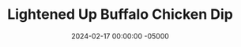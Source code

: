 ---
layout: post
title:  "Lightened Up Buffalo Chicken Dip"
date:   2024-02-17 00:00:00 -05000
categories: 
- Recipes
- Savory Sauces
permalink: /recipes/buffalo-chicken-dip
image: /assets/Food/Savory Sauces/Buffalo Chicken/buffalo-dip-cover.jpg
ing: buffalodip-ing
facts: buffalodip-facts
Prep: 10
Rest: 
Cook: 50
Source1: https://thecleaneatingcouple.com/healthy-buffalo-chicken-dip/
Source2: 
tags: 
- shredded chicken
- hot sauce
- yogurt
- plain nonfat greek yogurt
- cottage cheese
- super bowl
- tortilla
- chip
- protein
Description: This buffalo chicken dip is great for your raw vegetables, crackers, or chips, tastes better than the original, and won't leave you feeling sick from all the cream cheese. I cut back on the cheese, and added some additional spices and also some roasted carrots for extra flavor and nutrition. The Super Bowl was a few days ago, so I'm a bit late, but whatever.  Other great gameday dips are <a href="spinach-artichoke-dip">High Protein Spinach Artichoke Dip</a> and <a href="french-onion-dip">Low Fat French Onion Dip</a>, which I highly recommend
Instructions: 
- Heat your oven to 400F, and line a cookie sheet with parchment. Cut your carrots into strips, and add to the pan. Season with salts and olive oil, and roast for 25-30 minutes. Transfer to a food processor, blend until finely chopped, and set aside<br><br>

- Lower your oven to 350F, and spray an 8" square pan with oil<br><br>

- For the chicken, I like to buy a store bought cooked rotisserie chicken, and shred it with my hands. It's cheaper and easier, and I can save all the unused bits for a stock. You can probably also get away with 2 12.5 oz cans (drained and rinsed) of chicken, or you can also cook your own chicken and shred it.  I would aim for about 2 cups (250 g) of cooked shredded chicken<br><br>

- Mix all ingredients (shredded chicken, hot sauce, yogurt, cottage cheese, cheddar cheese, minced garlic, dijon mustard, paprika, chili powder, garlic powder, onion powder, and black pepper) together in a large bowl except the parsley and parmesan cheese<br><br>

- Transfer the dip to the pan, and top with your remaining cheese, as well as the parsley. Bake at 350F for 25 minutes (covered). Broil the top for a few minutes to brown the cheese if desired, and serve warm<br><br>
- <center><img src="/assets/Food/Savory Sauces/Buffalo Chicken/buffalo-dip-5.jpg" alt="" class="instruction-image"></center><br>

- Note - typically buffalo chicken dip is cooked, but honestly I think I prefer it "raw", as it's creamier. It's up to you
---